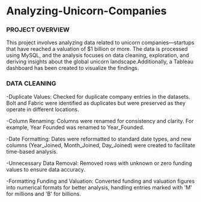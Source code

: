 # Analyzing-Unicorn-Companies

### PROJECT OVERVIEW

This project involves analyzing data related to unicorn companies—startups that have reached a valuation of $1 billion or more. The data is processed using MySQL, and the analysis focuses on data cleaning, exploration, and deriving insights about the global unicorn landscape.Additionally, a Tableau dashboard has been created to visualize the findings.

### DATA CLEANING

-Duplicate Values: Checked for duplicate company entries in the datasets. Bolt and Fabric were identified as duplicates but were preserved as they operate in different locations.

-Column Renaming: Columns were renamed for consistency and clarity. For example, Year Founded was renamed to Year_Founded.

-Date Formatting: Dates were reformatted to standard date types, and new columns (Year_Joined, Month_Joined, Day_Joined) were created to facilitate time-based analysis.

-Unnecessary Data Removal: Removed rows with unknown or zero funding values to ensure data accuracy.

-Formatting Funding and Valuation: Converted funding and valuation figures into numerical formats for better analysis, handling entries marked with 'M' for millions and 'B' for billions.
